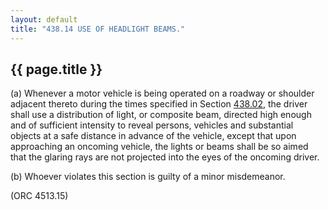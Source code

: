 ```yaml
---
layout: default 
title: "438.14 USE OF HEADLIGHT BEAMS."
---
```


{{ page.title }}
----------------

​(a) Whenever a motor vehicle is being operated on a roadway or shoulder
adjacent thereto during the times specified in Section
[438.02](23b24956.html), the driver shall use a distribution of light,
or composite beam, directed high enough and of sufficient intensity to
reveal persons, vehicles and substantial objects at a safe distance in
advance of the vehicle, except that upon approaching an oncoming
vehicle, the lights or beams shall be so aimed that the glaring rays are
not projected into the eyes of the oncoming driver.

​(b) Whoever violates this section is guilty of a minor misdemeanor.

(ORC 4513.15)
